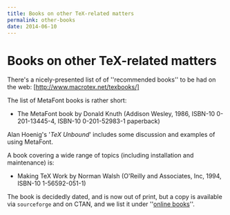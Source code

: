 ```yaml
---
title: Books on other TeX-related matters
permalink: other-books
date: 2014-06-10
---
```

# Books on other TeX-related matters




There's a nicely-presented list of of ''recommended books'' to be had
on the web: [http://www.macrotex.net/texbooks/]


The list of MetaFont books is rather short:


- The MetaFont book by Donald Knuth (Addison Wesley, 1986,
  ISBN-10 0-201-13445-4, ISBN-10 0-201-52983-1 paperback)


Alan Hoenig's '_TeX Unbound_' includes some discussion and
examples of using MetaFont.


A book covering a wide range of topics (including installation and
maintenance) is:


- Making TeX Work by Norman Walsh (O'Reilly and Associates,
  Inc, 1994, ISBN-10 1-56592-051-1)


The book is decidedly dated, and is now out of print, but a copy is
available via `sourceforge` and on CTAN, 
and we list it under ''[online books](FAQ-ol-books.md)''.




